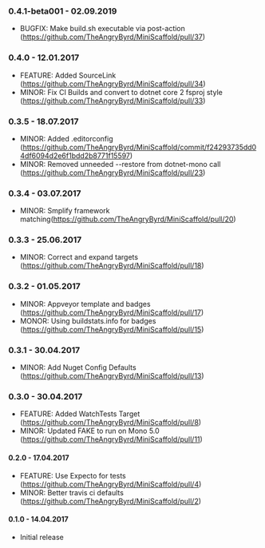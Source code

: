 ### 0.4.1-beta001 - 02.09.2019
* BUGFIX: Make build.sh executable via post-action (https://github.com/TheAngryByrd/MiniScaffold/pull/37)

### 0.4.0 - 12.01.2017
* FEATURE: Added SourceLink (https://github.com/TheAngryByrd/MiniScaffold/pull/34)
* MINOR: Fix CI Builds and convert to dotnet core 2 fsproj style (https://github.com/TheAngryByrd/MiniScaffold/pull/33)

### 0.3.5 - 18.07.2017
* MINOR: Added .editorconfig (https://github.com/TheAngryByrd/MiniScaffold/commit/f24293735dd04df6094d2e6f1bdd2b8771f15597)
* MINOR: Removed unneeded --restore from dotnet-mono call (https://github.com/TheAngryByrd/MiniScaffold/pull/23)

### 0.3.4 - 03.07.2017
* MINOR: Smplify framework matching(https://github.com/TheAngryByrd/MiniScaffold/pull/20)

### 0.3.3 - 25.06.2017
* MINOR: Correct and expand targets (https://github.com/TheAngryByrd/MiniScaffold/pull/18)

### 0.3.2 - 01.05.2017
* MINOR: Appveyor template and badges (https://github.com/TheAngryByrd/MiniScaffold/pull/17)
* MONOR: Using buildstats.info for badges (https://github.com/TheAngryByrd/MiniScaffold/pull/15)

### 0.3.1 - 30.04.2017
* MINOR: Add Nuget Config Defaults (https://github.com/TheAngryByrd/MiniScaffold/pull/13)

### 0.3.0 - 30.04.2017
* FEATURE: Added WatchTests Target (https://github.com/TheAngryByrd/MiniScaffold/pull/8)
* MINOR: Updated FAKE to run on Mono 5.0 (https://github.com/TheAngryByrd/MiniScaffold/pull/11)

#### 0.2.0 - 17.04.2017
* FEATURE: Use Expecto for tests (https://github.com/TheAngryByrd/MiniScaffold/pull/4)
* MINOR: Better travis ci defaults (https://github.com/TheAngryByrd/MiniScaffold/pull/2)

#### 0.1.0 - 14.04.2017
* Initial release
